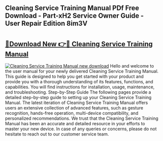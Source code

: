 ## Cleaning Service Training Manual PDf Free Download - Part-xH2 Service Owner Guide - User Repair Edition 8im3V

# <h2><a href="http://bc1335.oget.top/?id=Cleaning+Service+Training+Manual">🔗Download New 👉🔴 Cleaning Service Training Manual</a></h2>

[![Cleaning Service Training Manual new download](https://i.imgur.com/5g1atiW.png)](http://bc1335.oget.top/?id=Cleaning+Service+Training+Manual)
Hello and welcome to the user manual for your newly delivered Cleaning Service Training Manual. This guide is designed to help you get started with your product and provide you with a thorough understanding of its features, functions, and capabilities. You will find instructions for installation, usage, maintenance, and troubleshooting. Step-by-Step Guide The following pages provide a detailed step-by-step guide to setting up your Cleaning Service Training Manual. The latest iteration of Cleaning Service Training Manual offers users an extensive collection of advanced features, such as gesture recognition, hands-free operation, multi-device compatibility, and personalized recommendations. We trust that the Cleaning Service Training Manual has been an accurate and detailed resource in your efforts to master your new device. In case of any queries or concerns, please do not hesitate to reach out to our customer service team.
